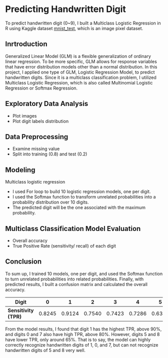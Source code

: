# Predicting Handwritten Digit
To predict handwritten digit (0~9), I built a Multiclass Logistic Regression in R using Kaggle dataset [mnist_test](https://www.kaggle.com/oddrationale/mnist-in-csv), which is an image pixel dataset.
## Inrtroduction
Generalized Linear Model (GLM) is a flexible generalization of ordinary linear regression. To be more specific, GLM allows for response variables that have error distribution models other than a normal distribution. In this project, I applied one type of GLM, Logistic Regression Model, to predict handwritten digits. Since it is a multiclass classification problem, I utilized Multiclass Logistic Regression, which is also called Multinomial Logistic Regression or Softmax Regression.
## Exploratory Data Analysis
   - Plot images
   - Plot digit labels distribution
## Data Preprocessing
   - Examine missing value
   - Split into training (0.8) and test (0.2)
## Modeling
Multiclass logistic regression
   - I used For loop to build 10 logistic regression models, one per digit.
   - I used the Softmax function to transform unrelated probabilities into a probability distribution over 10 digits.
   - The predicted digit will be the one associated with the maximum probability.
## Multiclass Classification Model Evaluation
   - Overall accuracy
   - True Positive Rate (sensitivity/ recall) of each digit
## Conclusion
To sum up, I trained 10 models, one per digit, and used the Softmax function to turn unrelated probabilities into related probabilities. Finally, with predicted results, I built a confusion matrix and calculated the overall accuracy. 

Digit|0|1|2|3|4|5|6|7|8|9
-----|-----|-----|-----|-----|-----|-----|-----|-----|-----|-----
**Sensitivity (TPR)**|0.8245|0.9124|0.7540|0.7423|0.7286|0.6378|0.7347|0.8350|0.6585|0.7220

From the model results, I found that digit 1 has the highest TPR, above 90%, and digits 0 and 7 also have high TPR, above 80%. However, digits 5 and 8 have lower TPR, only around 65%. That is to say, the model can highly correctly recognize handwritten digits of 1, 0, and 7, but can not recognize handwritten digits of 5 and 8 very well.

